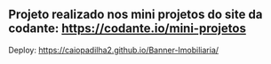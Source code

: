 ## Projeto realizado nos mini projetos do site da codante: https://codante.io/mini-projetos
Deploy: https://caiopadilha2.github.io/Banner-Imobiliaria/
